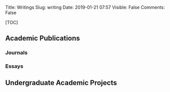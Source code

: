 Title: Writings
Slug: writing
Date: 2019-01-21 07:57
Visible: False
Comments: False

[TOC]

## Academic Publications

### Journals

### Essays


## Undergraduate Academic Projects

